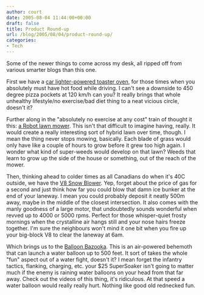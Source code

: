 ```yaml
---
author: court
date: 2005-08-04 11:44:00+00:00
draft: false
title: Product Round-up
url: /blog/2005/08/04/product-round-up/
categories:
- Tech
---
```


Some of the newer things to come across my desk, all ripped off from various smarter blogs than this one.

First we have a [car lighter-powered toaster oven](http://www.sportsimportsltd.com/12volporovan.html), for those times when you absolutely must have hot food while driving.  I can't see a downside to 450 degree pizza pockets at 120 km/h can you?  It really brings that whole unhealthy lifestyle/no exercise/bad diet thing to a neat vicious circle, doesn't it?

Further along in the "absolutely no exercise at any cost" train of thought it this: [a Robot lawn mower](http://www.robotsandrelax.com/Evolution.html).  This isn't that difficult to imagine having, really.  It would create a really interesting sort of hybrid lawn over time, though.  I mean the thing never stops mowing, basically.  Each blade of grass would only have like a couple of hours to grow before it grew too high again.  I wonder what kind of super-weeds would develop  on that lawn?  Weeds that learn to grow up the side of the house or something, out of the reach of the mower.

Then, thinking ahead to colder times as all Canadians do when it's 40C outside, we have the [V8 Snow Blower](http://www.v8snowblowers.com/index.html).  Yep, forget about the price of gas for a second and just think how far you could blow that damn ice bunker at the end of your laneway.  I mean you could probably deposit it neatly 500m away, maybe in the middle of the closest intersection.  It also comes with the manly goodness of a large motor, that undoubtedly sounds wonderful when revved up to 4000 or 5000 rpms.  Perfect for those whisper-quiet frosty mornings when the crystalline air hangs still and your nose hairs freeze together.  I'm sure the neighbours won't mind it one bit when you fire up your big-block V8 to clear the laneway at 6am.

Which brings us to the [Balloon Bazooka](http://balloonbazooka.com/product_details.html).  This is an air-powered behemoth that can launch a water balloon up to 500 feet.  It sort of takes the whole "fun" aspect out of a water fight, doesn't it?  I mean forget the infantry tactics, flanking, charging, etc. your $25 SuperSoaker isn't going to matter much if the enemy is raining water balloons on your head from that far away.  Check out the videos of this thing, it's ridiculous.  At that speed a water balloon would really really hurt.  Nothing like good old rednecked fun.
